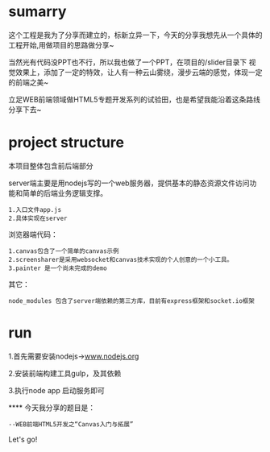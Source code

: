 # sumarry

这个工程是我为了分享而建立的，标新立异一下，今天的分享我想先从一个具体的工程开始,用做项目的思路做分享~

当然光有代码没PPT也不行，所以我也做了一个PPT，在项目的/slider目录下
视觉效果上，添加了一定的特效，让人有一种云山雾绕，漫步云端的感觉，体现一定的前端之美~

立足WEB前端领域做HTML5专题开发系列的试验田，也是希望我能沿着这条路线分享下去~

# project structure

本项目整体包含前后端部分

server端主要是用nodejs写的一个web服务器，提供基本的静态资源文件访问功能和简单的后端业务逻辑支撑。

    1.入口文件app.js
    2.具体实现在server

浏览器端代码：

    1.canvas包含了一个简单的canvas示例
    2.screensharer是采用websocket和canvas技术实现的个人创意的一个小工具。
    3.painter 是一个尚未完成的demo

其它：

    node_modules 包含了server端依赖的第三方库，目前有express框架和socket.io框架

# run

1.首先需要安装nodejs->www.nodejs.org

2.安装前端构建工具gulp，及其依赖

3.执行node app 启动服务即可


**** 今天我分享的题目是：

    --WEB前端HTML5开发之“Canvas入门与拓展”

Let's go!

